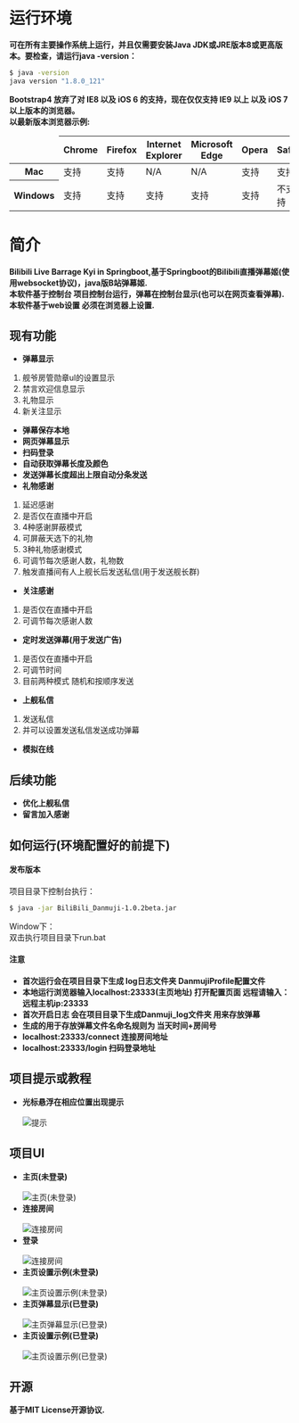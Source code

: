 # 运行环境
**可在所有主要操作系统上运行，并且仅需要安装Java JDK或JRE版本8或更高版本。要检查，请运行java -version：**
```bash
$ java -version
java version "1.8.0_121"
```
**Bootstrap4 放弃了对 IE8 以及 iOS 6 的支持，现在仅仅支持 IE9 以上 以及 iOS 7 以上版本的浏览器。**<br/>
**以最新版本浏览器示例:**
<table>
    <thead>
        <tr>
            <td></td>
            <th>Chrome</th>
            <th>Firefox</th>
            <th>Internet Explorer</th>
            <th>Microsoft Edge</th>
            <th>Opera</th>
            <th>Safari</th>
        </tr>
    </thead>
    <tbody>
        <tr>
            <th>Mac</th>
            <td>支持</td>
            <td>支持</td>
            <td>N/A</td>
            <td>N/A</td>
            <td>支持</td>
            <td>支持</td>
        </tr>
        <tr>
            <th>Windows</th>
            <td>支持</td>
            <td>支持</td>
            <td>支持</td>
            <td>支持</td>
            <td>支持</td>
            <td>不支持</td>
        </tr>
    </tbody>
</table>

# 简介

**Bilibili Live Barrage Kyi in Springboot,基于Springboot的Bilibili直播弹幕姬(使用websocket协议)，java版B站弹幕姬.**<br/>
**本软件基于控制台 项目控制台运行，弹幕在控制台显示(也可以在网页查看弹幕).**<br/>
**本软件基于web设置 必须在浏览器上设置.**

## 现有功能
- **弹幕显示**
1. 舰爷房管勋章ul的设置显示
2. 禁言欢迎信息显示
3. 礼物显示
4. 新关注显示
- **弹幕保存本地**
- **网页弹幕显示**
- **扫码登录**
- **自动获取弹幕长度及颜色**
- **发送弹幕长度超出上限自动分条发送**
- **礼物感谢**
1. 延迟感谢
2. 是否仅在直播中开启
3. 4种感谢屏蔽模式
4. 可屏蔽天选下的礼物
5. 3种礼物感谢模式
6. 可调节每次感谢人数，礼物数
7. 触发直播间有人上舰长后发送私信(用于发送舰长群)
- **关注感谢**
1. 是否仅在直播中开启
2. 可调节每次感谢人数
- **定时发送弹幕(用于发送广告)**
1. 是否仅在直播中开启
2. 可调节时间
3. 目前两种模式 随机和按顺序发送
- **上舰私信**
1. 发送私信
2. 并可以设置发送私信发送成功弹幕
- **模拟在线**

## 后续功能

- **优化上舰私信**
- **留言加入感谢**

## 如何运行(环境配置好的前提下)
#### 发布版本
项目目录下控制台执行：
```bash
$ java -jar BiliBili_Danmuji-1.0.2beta.jar
```
Window下：<br/>
双击执行项目目录下run.bat
#### 注意
- **首次运行会在项目目录下生成 log日志文件夹 DanmujiProfile配置文件**<br/>
- **本地运行浏览器输入localhost:23333(主页地址) 打开配置页面 远程请输入：远程主机ip:23333**<br/>
- **首次开启日志 会在项目目录下生成Danmuji_log文件夹 用来存放弹幕**<br/>
- **生成的用于存放弹幕文件名命名规则为 当天时间+房间号**<br/>
- **localhost:23333/connect 连接房间地址**<br/>
- **localhost:23333/login 扫码登录地址**<br/>

## 项目提示或教程
- **光标悬浮在相应位置出现提示**<br/><br/>
![提示](https://images.acproject.xyz/dm_tips.gif "提示")

## 项目UI
- **主页(未登录)**<br/><br/>
![主页(未登录)](https://images.acproject.xyz/dm_index.PNG "主页(未登录)")
- **连接房间**<br/><br/>
![连接房间](https://images.acproject.xyz/dm_connect.PNG "连接房间")
- **登录**<br/><br/>
![连接房间](https://images.acproject.xyz/dm_login.PNG "登录")
- **主页设置示例(未登录)**<br/><br/>
![主页设置示例(未登录)](https://images.acproject.xyz/dm_setn.PNG "主页设置示例(未登录)")
- **主页弹幕显示(已登录)**<br/><br/>
![主页弹幕显示(已登录)](https://images.acproject.xyz/dm_danmu.PNG "主页弹幕显示(已登录)")
- **主页设置示例(已登录)**<br/><br/>
![主页设置示例(已登录)](https://images.acproject.xyz/dm_sety.PNG "主页设置示例(已登录)")

## 开源

**基于MIT License开源协议.**
